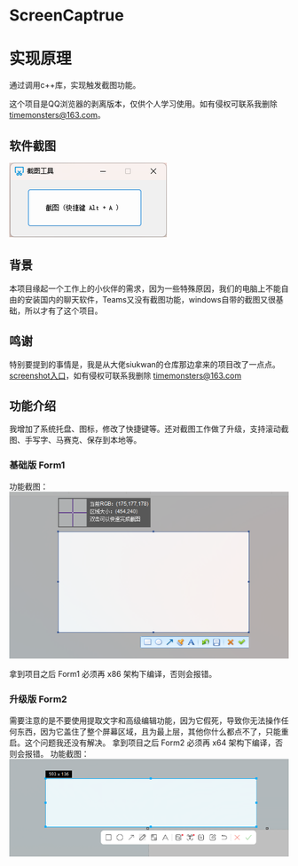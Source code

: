 # ScreenCaptrue
# 实现原理

通过调用c++库，实现触发截图功能。

这个项目是QQ浏览器的剥离版本，仅供个人学习使用。如有侵权可联系我删除 timemonsters@163.com。

## 软件截图

![主要功能截图](/images/screenshot_main.png)

## 背景

本项目缘起一个工作上的小伙伴的需求，因为一些特殊原因，我们的电脑上不能自由的安装国内的聊天软件，Teams又没有截图功能，windows自带的截图又很基础，所以才有了这个项目。


## 鸣谢
特别要提到的事情是，我是从大佬siukwan的仓库那边拿来的项目改了一点点。[screenshot入口](https://github.com/siukwan/screenshot)，如有侵权可联系我删除 timemonsters@163.com

## 功能介绍


我增加了系统托盘、图标，修改了快捷键等。还对截图工作做了升级，支持滚动截图、手写字、马赛克、保存到本地等。

### 基础版 Form1

功能截图：
![主要功能截图](/images/screenshot_basic.png)

拿到项目之后 Form1 必须再 x86 架构下编译，否则会报错。


### 升级版 Form2
需要注意的是不要使用提取文字和高级编辑功能，因为它假死，导致你无法操作任何东西，因为它盖住了整个屏幕区域，且为最上层，其他你什么都点不了，只能重启。这个问题我还没有解决。
拿到项目之后 Form2 必须再 x64 架构下编译，否则会报错。
功能截图：
![主要功能截图](/images/screenshot_brower_newest.png)




